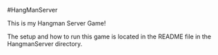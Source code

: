 #HangManServer

This is my Hangman Server Game! 

The setup and how to run this game is located in the README file in the HangmanServer directory.

